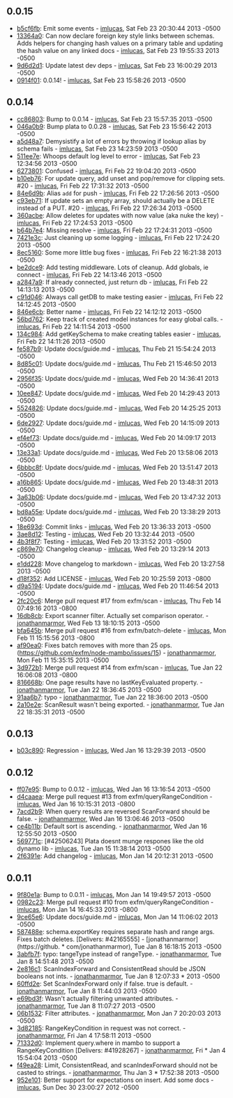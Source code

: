 ## 0.0.15

 * [b5cf6fb](https://github.com/exfm/node-mambo/commit/b5cf6fb): Emit some events - [imlucas](https://github.com/imlucas), Sat Feb 23 20:30:44 2013 -0500
 * [13364a0](https://github.com/exfm/node-mambo/commit/13364a0): Can now declare foreign key style links between schemas.  Adds helpers for changing hash values on a primary table and updating the hash value on any linked docs - [imlucas](https://github.com/imlucas), Sat Feb 23 19:55:33 2013 -0500
 * [9d6d2d1](https://github.com/exfm/node-mambo/commit/9d6d2d1): Update latest dev deps - [imlucas](https://github.com/imlucas), Sat Feb 23 16:00:29 2013 -0500
 * [0914f01](https://github.com/exfm/node-mambo/commit/0914f01): 0.0.14! - [imlucas](https://github.com/imlucas), Sat Feb 23 15:58:26 2013 -0500

## 0.0.14

 * [cc86803](https://github.com/exfm/node-mambo/commit/cc86803): Bump to 0.0.14 - [imlucas](https://github.com/imlucas), Sat Feb 23 15:57:35 2013 -0500
 * [046a0b9](https://github.com/exfm/node-mambo/commit/046a0b9): Bump plata to 0.0.28 - [imlucas](https://github.com/imlucas), Sat Feb 23 15:56:42 2013 -0500
 * [a5d48a7](https://github.com/exfm/node-mambo/commit/a5d48a7): Demysistify a lot of errors by throwing if lookup alias by schema fails - [imlucas](https://github.com/imlucas), Sat Feb 23 14:23:59 2013 -0500
 * [511ee7e](https://github.com/exfm/node-mambo/commit/511ee7e): Whoops default log level to error - [imlucas](https://github.com/imlucas), Sat Feb 23 12:34:56 2013 -0500
 * [6273801](https://github.com/exfm/node-mambo/commit/6273801): Confused - [imlucas](https://github.com/imlucas), Fri Feb 22 19:04:20 2013 -0500
 * [b10eb76](https://github.com/exfm/node-mambo/commit/b10eb76): For update query, add unset and pop/remove for clipping sets.  #20 - [imlucas](https://github.com/imlucas), Fri Feb 22 17:31:32 2013 -0500
 * [84e6d9b](https://github.com/exfm/node-mambo/commit/84e6d9b): Alias `add` for push - [imlucas](https://github.com/imlucas), Fri Feb 22 17:26:56 2013 -0500
 * [c93eb71](https://github.com/exfm/node-mambo/commit/c93eb71): If update sets an empty array, should actually be a DELETE instead of a PUT.  #20 - [imlucas](https://github.com/imlucas), Fri Feb 22 17:26:34 2013 -0500
 * [360acbe](https://github.com/exfm/node-mambo/commit/360acbe): Allow deletes for updates with now value (aka nuke the key) - [imlucas](https://github.com/imlucas), Fri Feb 22 17:24:53 2013 -0500
 * [b64b7e4](https://github.com/exfm/node-mambo/commit/b64b7e4): Missing resolve - [imlucas](https://github.com/imlucas), Fri Feb 22 17:24:31 2013 -0500
 * [7421e3c](https://github.com/exfm/node-mambo/commit/7421e3c): Just cleaning up some logging - [imlucas](https://github.com/imlucas), Fri Feb 22 17:24:20 2013 -0500
 * [8ec5160](https://github.com/exfm/node-mambo/commit/8ec5160): Some more little bug fixes - [imlucas](https://github.com/imlucas), Fri Feb 22 16:21:38 2013 -0500
 * [be2dce9](https://github.com/exfm/node-mambo/commit/be2dce9): Add testing middleware.  Lots of cleanup.  Add globals, ie connect - [imlucas](https://github.com/imlucas), Fri Feb 22 14:13:46 2013 -0500
 * [a2847a9](https://github.com/exfm/node-mambo/commit/a2847a9): If already connected, just return db - [imlucas](https://github.com/imlucas), Fri Feb 22 14:13:13 2013 -0500
 * [c91d046](https://github.com/exfm/node-mambo/commit/c91d046): Always call getDB to make testing easier - [imlucas](https://github.com/imlucas), Fri Feb 22 14:12:45 2013 -0500
 * [846e6cb](https://github.com/exfm/node-mambo/commit/846e6cb): Better name - [imlucas](https://github.com/imlucas), Fri Feb 22 14:12:12 2013 -0500
 * [56bd762](https://github.com/exfm/node-mambo/commit/56bd762): Keep track of created model instances for easy global calls. - [imlucas](https://github.com/imlucas), Fri Feb 22 14:11:54 2013 -0500
 * [134c984](https://github.com/exfm/node-mambo/commit/134c984): Add getKeySchema to make creating tables easier - [imlucas](https://github.com/imlucas), Fri Feb 22 14:11:26 2013 -0500
 * [fe587b9](https://github.com/exfm/node-mambo/commit/fe587b9): Update docs/guide.md - [imlucas](https://github.com/imlucas), Thu Feb 21 15:54:24 2013 -0500
 * [8d85c01](https://github.com/exfm/node-mambo/commit/8d85c01): Update docs/guide.md - [imlucas](https://github.com/imlucas), Thu Feb 21 15:46:50 2013 -0500
 * [2956f35](https://github.com/exfm/node-mambo/commit/2956f35): Update docs/guide.md - [imlucas](https://github.com/imlucas), Wed Feb 20 14:36:41 2013 -0500
 * [10ee847](https://github.com/exfm/node-mambo/commit/10ee847): Update docs/guide.md - [imlucas](https://github.com/imlucas), Wed Feb 20 14:29:43 2013 -0500
 * [5524826](https://github.com/exfm/node-mambo/commit/5524826): Update docs/guide.md - [imlucas](https://github.com/imlucas), Wed Feb 20 14:25:25 2013 -0500
 * [6de2927](https://github.com/exfm/node-mambo/commit/6de2927): Update docs/guide.md - [imlucas](https://github.com/imlucas), Wed Feb 20 14:15:09 2013 -0500
 * [ef4ef73](https://github.com/exfm/node-mambo/commit/ef4ef73): Update docs/guide.md - [imlucas](https://github.com/imlucas), Wed Feb 20 14:09:17 2013 -0500
 * [13e33a1](https://github.com/exfm/node-mambo/commit/13e33a1): Update docs/guide.md - [imlucas](https://github.com/imlucas), Wed Feb 20 13:58:06 2013 -0500
 * [6bbbc8f](https://github.com/exfm/node-mambo/commit/6bbbc8f): Update docs/guide.md - [imlucas](https://github.com/imlucas), Wed Feb 20 13:51:47 2013 -0500
 * [a16b865](https://github.com/exfm/node-mambo/commit/a16b865): Update docs/guide.md - [imlucas](https://github.com/imlucas), Wed Feb 20 13:48:31 2013 -0500
 * [3a63b06](https://github.com/exfm/node-mambo/commit/3a63b06): Update docs/guide.md - [imlucas](https://github.com/imlucas), Wed Feb 20 13:47:32 2013 -0500
 * [bd8a55e](https://github.com/exfm/node-mambo/commit/bd8a55e): Update docs/guide.md - [imlucas](https://github.com/imlucas), Wed Feb 20 13:38:29 2013 -0500
 * [18e693d](https://github.com/exfm/node-mambo/commit/18e693d): Commit links - [imlucas](https://github.com/imlucas), Wed Feb 20 13:36:33 2013 -0500
 * [3ae8d12](https://github.com/exfm/node-mambo/commit/3ae8d12): Testing - [imlucas](https://github.com/imlucas), Wed Feb 20 13:32:44 2013 -0500
 * [4b3f8f7](https://github.com/exfm/node-mambo/commit/4b3f8f7): Testing - [imlucas](https://github.com/imlucas), Wed Feb 20 13:31:52 2013 -0500
 * [c869e70](https://github.com/exfm/node-mambo/commit/c869e70): Changelog cleanup - [imlucas](https://github.com/imlucas), Wed Feb 20 13:29:14 2013 -0500
 * [e1dd228](https://github.com/exfm/node-mambo/commit/e1dd228): Move changelog to markdown - [imlucas](https://github.com/imlucas), Wed Feb 20 13:27:58 2013 -0500
 * [d18f352](https://github.com/exfm/node-mambo/commit/d18f352): Add LICENSE - [imlucas](https://github.com/imlucas), Wed Feb 20 10:25:59 2013 -0800
 * [d9a5194](https://github.com/exfm/node-mambo/commit/d9a5194): Update docs/guide.md - [imlucas](https://github.com/imlucas), Wed Feb 20 11:46:54 2013 -0500
 * [2fc20c6](https://github.com/exfm/node-mambo/commit/2fc20c6): Merge pull request #17 from exfm/scan - [imlucas](https://github.com/imlucas), Thu Feb 14 07:49:16 2013 -0800
 * [16db8cb](https://github.com/exfm/node-mambo/commit/16db8cb): Export scanner filter. Actually set comparison operator. - [jonathanmarmor](https://github.com/jonathanmarmor), Wed Feb 13 18:10:15 2013 -0500
 * [bfa645b](https://github.com/exfm/node-mambo/commit/bfa645b): Merge pull request #16 from exfm/batch-delete - [imlucas](https://github.com/imlucas), Mon Feb 11 15:15:56 2013 -0800
 * [af90ea0](https://github.com/exfm/node-mambo/commit/af90ea0): Fixes batch removes with more than 25 ops. (https://github.com/exfm/node-mambo/issues/15) - [jonathanmarmor](https://github.com/jonathanmarmor), Mon Feb 11 15:35:15 2013 -0500
 * [3d972b1](https://github.com/exfm/node-mambo/commit/3d972b1): Merge pull request #14 from exfm/scan - [imlucas](https://github.com/imlucas), Tue Jan 22 16:06:08 2013 -0800
 * [816668b](https://github.com/exfm/node-mambo/commit/816668b): One page results have no lastKeyEvaluated property. - [jonathanmarmor](https://github.com/jonathanmarmor), Tue Jan 22 18:36:45 2013 -0500
 * [91aa6b7](https://github.com/exfm/node-mambo/commit/91aa6b7): typo - [jonathanmarmor](https://github.com/jonathanmarmor), Tue Jan 22 18:36:00 2013 -0500
 * [2a10e2e](https://github.com/exfm/node-mambo/commit/2a10e2e): ScanResult wasn't being exported. - [jonathanmarmor](https://github.com/jonathanmarmor), Tue Jan 22 18:35:31 2013 -0500

## 0.0.13

 * [b03c890](https://github.com/exfm/node-mambo/commit/b03c890): Regression - [imlucas](https://github.com/imlucas), Wed Jan 16 13:29:39 2013 -0500

## 0.0.12

 * [ff07e95](https://github.com/exfm/node-mambo/commit/ff07e95): Bump to 0.0.12 - [imlucas](https://github.com/imlucas), Wed Jan 16 13:16:54 2013 -0500
 * [d4caaea](https://github.com/exfm/node-mambo/commit/d4caaea): Merge pull request #13 from exfm/queryRangeCondition - [imlucas](https://github.com/imlucas), Wed Jan 16 10:15:31 2013 -0800
 * [7acd2b9](https://github.com/exfm/node-mambo/commit/7acd2b9): When query results are reversed ScanForward should be false. - [jonathanmarmor](https://github.com/jonathanmarmor), Wed Jan 16 13:06:46 2013 -0500
 * [ce4b11b](https://github.com/exfm/node-mambo/commit/ce4b11b): Default sort is ascending. - [jonathanmarmor](https://github.com/jonathanmarmor), Wed Jan 16 12:55:50 2013 -0500
 * [569771c](https://github.com/exfm/node-mambo/commit/569771c): [#42506243] Plata doesnt munge respones like the old dynamo lib - [imlucas](https://github.com/imlucas), Tue Jan 15 11:38:14 2013 -0500
 * [2f6391e](https://github.com/exfm/node-mambo/commit/2f6391e): Add changelog - [imlucas](https://github.com/imlucas), Mon Jan 14 20:12:31 2013 -0500

## 0.0.11

 * [9f80e1a](https://github.com/exfm/node-mambo/commit/9f80e1a): Bump to 0.0.11 - [imlucas](https://github.com/imlucas), Mon Jan 14 19:49:57 2013 -0500
 * [0982c23](https://github.com/exfm/node-mambo/commit/0982c23): Merge pull request #10 from exfm/queryRangeCondition - [imlucas](https://github.com/imlucas), Mon Jan 14 16:45:33 2013 -0800
 * [9ce65e6](https://github.com/exfm/node-mambo/commit/9ce65e6): Update docs/guide.md - [imlucas](https://github.com/imlucas), Mon Jan 14 11:06:02 2013 -0500
 * [587488e](https://github.com/exfm/node-mambo/commit/587488e): schema.exportKey requires separate hash and range args. Fixes batch deletes. [Delivers: #42165555] - [jonathanmarmor](https://github. * com/jonathanmarmor), Tue Jan 8 16:18:15 2013 -0500
 * [3abfb7f](https://github.com/exfm/node-mambo/commit/3abfb7f): typo: tangeType instead of rangeType. - [jonathanmarmor](https://github.com/jonathanmarmor), Tue Jan 8 14:51:48 2013 -0500
 * [2e816c1](https://github.com/exfm/node-mambo/commit/2e816c1): ScanIndexForward and ConsistentRead should be JSON booleans not ints. - [jonathanmarmor](https://github.com/jonathanmarmor), Tue Jan 8 12:07:33  * 2013 -0500
 * [60ffd2e](https://github.com/exfm/node-mambo/commit/60ffd2e): Set ScanIndexForward only if false. true is default. - [jonathanmarmor](https://github.com/jonathanmarmor), Tue Jan 8 11:44:03 2013 -0500
 * [e69bd3f](https://github.com/exfm/node-mambo/commit/e69bd3f): Wasn't actually filtering unwanted attributes. - [jonathanmarmor](https://github.com/jonathanmarmor), Tue Jan 8 11:07:27 2013 -0500
 * [06b1532](https://github.com/exfm/node-mambo/commit/06b1532): Filter attributes. - [jonathanmarmor](https://github.com/jonathanmarmor), Mon Jan 7 20:20:03 2013 -0500
 * [3d82185](https://github.com/exfm/node-mambo/commit/3d82185): RangeKeyCondition in request was not correct. - [jonathanmarmor](https://github.com/jonathanmarmor), Fri Jan 4 17:58:11 2013 -0500
 * [71332d0](https://github.com/exfm/node-mambo/commit/71332d0): Implement query.where in mambo to support a RangeKeyCondition [Delivers: #41928267] - [jonathanmarmor](https://github.com/jonathanmarmor), Fri  * Jan 4 15:54:04 2013 -0500
 * [f49ea28](https://github.com/exfm/node-mambo/commit/f49ea28): Limit, ConsistentRead, and scanIndexForward should not be casted to strings. - [jonathanmarmor](https://github.com/jonathanmarmor), Thu Jan 3  * 17:52:38 2013 -0500
 * [952e101](https://github.com/exfm/node-mambo/commit/952e101): Better support for expectations on insert.  Add some docs - [imlucas](https://github.com/imlucas), Sun Dec 30 23:00:27 2012 -0500

